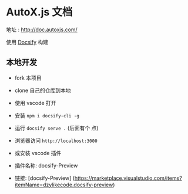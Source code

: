 # AutoX.js 文档

地址 : <http://doc.autoxjs.com/>

使用 [Docsify](https://github.com/docsifyjs/docsify/) 构建

## 本地开发

- fork 本项目
- clone 自己的仓库到本地
- 使用 vscode 打开

- 安装 `npm i docsify-cli -g`
- 运行 `docsify serve .` (后面有个 点)
- 浏览器访问 `http://localhost:3000`

- 或安装 vscode 插件
- 插件名称: docsify-Preview
- 链接: [docsify-Preview] (https://marketplace.visualstudio.com/items?itemName=dzylikecode.docsify-preview)

